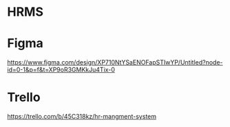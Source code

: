 # HRMS
# Figma
https://www.figma.com/design/XP710NtYSaENOFapSTIwYP/Untitled?node-id=0-1&p=f&t=XP9oR3GMKkJu4Tix-0
# Trello
https://trello.com/b/45C318kz/hr-mangment-system
